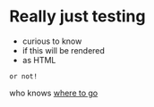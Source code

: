 # Really just testing

* curious to know
* if this will be rendered
* as HTML

`or not!`

who knows [where to go](thabom.com)
